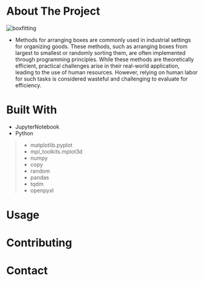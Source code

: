 
# About The Project
![boxfitting](https://github.com/NatChoonhajinda/Container-fittings-algorithm/assets/98221086/284dcba3-8fc9-4d27-b1fb-e7c6053beadf)
- Methods for arranging boxes are commonly used in industrial settings for organizing goods. These methods, such as arranging boxes from largest to smallest or randomly sorting them, are often implemented through programming principles. While these methods are theoretically efficient, practical challenges arise in their real-world application, leading to the use of human resources. However, relying on human labor for such tasks is considered wasteful and challenging to evaluate for efficiency.

# Built With
 - JupyterNotebook
 - Python
  >- matplotlib.pyplot
  >- mpl_toolkits.mplot3d
  >- numpy
  >- copy
  >- random
  >- pandas
  >- tqdm
  >- openpyxl
# Usage
# Contributing
# Contact
